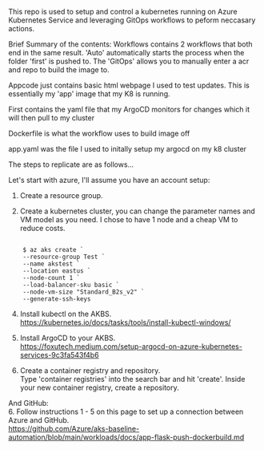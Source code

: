 This repo is used to setup and control a kubernetes running on Azure Kubernetes Service and leveraging GitOps workflows to peform neccasary actions.

Brief Summary of the contents:
Workflows contains 2 workflows that both end in the same result. 'Auto' automatically starts the process when the folder 'first' is pushed to. The 'GitOps' allows you to manually enter a acr and repo to build the image to.

Appcode just contains basic html webpage I used to test updates. This is essentially my 'app' image that my K8 is running.

First contains the yaml file that my ArgoCD monitors for changes which it will then pull to my cluster

Dockerfile is what the workflow uses to build image off

app.yaml was the file I used to initally setup my argocd on my k8 cluster

The steps to replicate are as follows...

Let's start with azure, I'll assume you have an account setup:
1. Create a resource group.

2. Create a kubernetes cluster, you can change the parameter names and VM model as you need. I chose to have 1 node and a cheap VM to reduce costs.
```

    $ az aks create `
    --resource-group Test `
    --name akstest `
    --location eastus `
    --node-count 1 `
    --load-balancer-sku basic `
    --node-vm-size "Standard_B2s_v2" `
    --generate-ssh-keys
```

4. Install kubectl on the AKBS.\
    https://kubernetes.io/docs/tasks/tools/install-kubectl-windows/

5. Install ArgoCD to your AKBS.\
    https://foxutech.medium.com/setup-argocd-on-azure-kubernetes-services-9c3fa543f4b6

6. Create a container registry and repository.\
    Type 'container registries' into the search bar and hit 'create'.
    Inside your new container registry, create a repository.

And GitHub:\
6. Follow instructions 1 - 5 on this page to set up a connection between Azure and GitHub.\
    https://github.com/Azure/aks-baseline-automation/blob/main/workloads/docs/app-flask-push-dockerbuild.md
